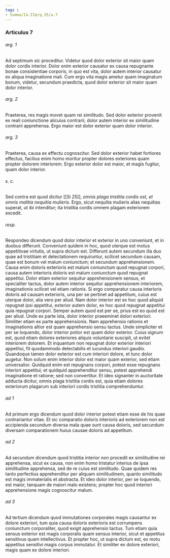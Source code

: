 ```yaml
---
tags : 
- Summa/Ia-IIæ/q.35/a.7
---
```


### Articulus 7

###### arg. 1
Ad septimum sic proceditur. Videtur quod dolor exterior sit maior quam dolor cordis interior. Dolor enim exterior causatur ex causa repugnante bonae consistentiae corporis, in quo est vita, dolor autem interior causatur ex aliqua imaginatione mali. Cum ergo vita magis ametur quam imaginatum bonum, videtur, secundum praedicta, quod dolor exterior sit maior quam dolor interior.

###### arg. 2
Praeterea, res magis movet quam rei similitudo. Sed dolor exterior provenit ex reali coniunctione alicuius contrarii, dolor autem interior ex similitudine contrarii apprehensa. Ergo maior est dolor exterior quam dolor interior.

###### arg. 3
Praeterea, causa ex effectu cognoscitur. Sed dolor exterior habet fortiores effectus, facilius enim homo moritur propter dolores exteriores quam propter dolorem interiorem. Ergo exterior dolor est maior, et magis fugitur, quam dolor interior.

###### s. c.
Sed contra est quod dicitur [[Si 25]], *omnis plaga tristitia cordis est, et omnis malitia nequitia mulieris*. Ergo, sicut nequitia mulieris alias nequitias superat, ut ibi intenditur; ita tristitia cordis omnem plagam exteriorem excedit.

###### resp.
Respondeo dicendum quod dolor interior et exterior in uno conveniunt, et in duobus differunt. Conveniunt quidem in hoc, quod uterque est motus appetitivae virtutis, ut supra dictum est. Differunt autem secundum illa duo quae ad tristitiam et delectationem requiruntur, scilicet secundum causam, quae est bonum vel malum coniunctum; et secundum apprehensionem. Causa enim doloris exterioris est malum coniunctum quod repugnat corpori, causa autem interioris doloris est malum coniunctum quod repugnat appetitui. Dolor etiam exterior sequitur apprehensionem sensus, et specialiter tactus, dolor autem interior sequitur apprehensionem interiorem, imaginationis scilicet vel etiam rationis. Si ergo comparatur causa interioris doloris ad causam exterioris, una per se pertinet ad appetitum, cuius est uterque dolor, alia vero per aliud. Nam dolor interior est ex hoc quod aliquid repugnat ipsi appetitui, exterior autem dolor, ex hoc quod repugnat appetitui quia repugnat corpori. Semper autem quod est per se, prius est eo quod est per aliud. Unde ex parte ista, dolor interior praeeminet dolori exteriori. Similiter etiam ex parte apprehensionis. Nam apprehensio rationis et imaginationis altior est quam apprehensio sensu tactus. Unde simpliciter et per se loquendo, dolor interior potior est quam dolor exterior. Cuius signum est, quod etiam dolores exteriores aliquis voluntarie suscipit, ut evitet interiorem dolorem. Et inquantum non repugnat dolor exterior interiori appetitui, fit quodammodo delectabilis et iucundus interiori gaudio. Quandoque tamen dolor exterior est cum interiori dolore, et tunc dolor augetur. Non solum enim interior dolor est maior quam exterior, sed etiam universalior. Quidquid enim est repugnans corpori, potest esse repugnans interiori appetitui; et quidquid apprehenditur sensu, potest apprehendi imaginatione et ratione; sed non convertitur. Et ideo signanter in auctoritate adducta dicitur, omnis plaga tristitia cordis est, quia etiam dolores exteriorum plagarum sub interiori cordis tristitia comprehenduntur.

###### ad 1
Ad primum ergo dicendum quod dolor interior potest etiam esse de his quae contrariantur vitae. Et sic comparatio doloris interioris ad exteriorem non est accipienda secundum diversa mala quae sunt causa doloris, sed secundum diversam comparationem huius causae doloris ad appetitum.

###### ad 2
Ad secundum dicendum quod tristitia interior non procedit ex similitudine rei apprehensa, sicut ex causa, non enim homo tristatur interius de ipsa similitudine apprehensa, sed de re cuius est similitudo. Quae quidem res tanto perfectius apprehenditur per aliquam similitudinem, quanto similitudo est magis immaterialis et abstracta. Et ideo dolor interior, per se loquendo, est maior, tanquam de maiori malo existens; propter hoc quod interiori apprehensione magis cognoscitur malum.

###### ad 3
Ad tertium dicendum quod immutationes corporales magis causantur ex dolore exteriori, tum quia causa doloris exterioris est corrumpens coniunctum corporaliter, quod exigit apprehensio tactus. Tum etiam quia sensus exterior est magis corporalis quam sensus interior, sicut et appetitus sensitivus quam intellectivus. Et propter hoc, ut supra dictum est, ex motu appetitus sensitivi magis corpus immutatur. Et similiter ex dolore exteriori, magis quam ex dolore interiori.

